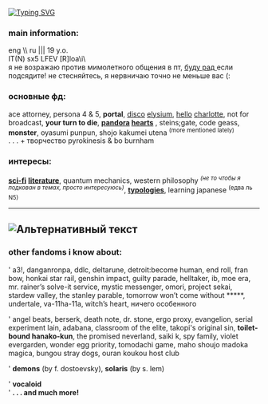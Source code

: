 <a href="https://git.io/typing-svg"><img src="https://readme-typing-svg.herokuapp.com?font=Fira+Code&size=14&pause=1000&color=C52525E8&center=true&vCenter=true&multiline=true&width=435&lines=.+.+.+%3F+%3F+%3F+%D0%B7%D0%B0%D0%BF%D1%80%D0%BE%D1%81+%D0%B4%D0%BE%D1%81%D1%82%D1%83%D0%BF%D0%B0+.+.+.+;.+.+.+.+.+.+%D0%B4%D0%BE%D1%81%D1%82%D1%83%D0%BF+%D0%BF%D0%BE%D0%BB%D1%83%D1%87%D0%B5%D0%BD." alt="Typing SVG" /></a>


### main information: 
eng \\\ ru ||| 19 y.o.  
IT(N) sx5 LFEV [R]loa\i\    
я не возражаю против мимолетного общения в пт, <ins>	буду рад </ins> если подсядите! не стесняйтесь, я нервничаю точно не меньше вас (:

### основные фд:
ace attorney, persona 4 & 5, **portal**, <ins>disco</ins>  <ins>elysium</ins>, <ins>hello</ins> <ins>charlotte</ins>, not for broadcast, **your turn to die**, <ins>	**pandora</ins> <ins>hearts** </ins>, steins;gate, code geass, **monster**, oyasumi punpun, shojo kakumei utena 	<sup>(more mentioned lately)</sup>   
 . . . + творчество pyrokinesis & bo burnham 

### интересы:
<ins>**sci-fi**</ins> <ins>**literature**</ins>, quantum mechanics, western philosophy 	<sup> *(не то чтобы я подкован в темах, просто интересуюсь)*</sup>, <ins>**typologies**</ins>,  learning japanese 	<sup>(едва ль N5)</sup>

---
![Альтернативный текст](https://i.pinimg.com/736x/df/76/b3/df76b35f5499898ff9036e002b8b9343.jpg)
---

### other fandoms i know about:
' a3!, danganronpa, ddlc, deltarune, detroit:become human, end roll, fran bow, honkai star rail, genshin impact, guilty parade, helltaker, ib, moe era, mr. rainer’s solve-it service, mystic messenger, omori, project sekai, stardew valley, the stanley parable, tomorrow won’t come without *****, undertale, va-11ha-11a, witch’s heart,  ничего особенного

' angel beats, berserk, death note, dr. stone, ergo proxy, evangelion, serial experiment lain, adabana, classroom of the elite, takopi's original sin, **toilet-bound hanako-kun**, the promised neverland, saiki k, spy family, violet evergarden, wonder egg priority, tomodachi game, maho shoujo madoka magica, bungou stray dogs, ouran koukou host club

' **demons** (by f. dostoevsky), **solaris** (by s. lem)

' **vocaloid**     
' **. . . and much more!**


